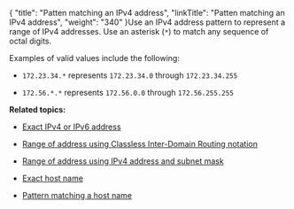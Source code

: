 {
    "title": "Patten matching an IPv4 address",
    "linkTitle": "Patten matching an IPv4 address",
    "weight": "340"
}Use an IPv4 address pattern to represent a range of IPv4 addresses. Use an asterisk (`*`) to match any sequence of octal digits.

Examples of valid values include the following:

-   `172.23.34.*` represents `172.23.34.0` through `172.23.34.255`
-   `172.56.*.*` represents `172.56.0.0` through `172.56.255.255`

**Related topics:**

-   [Exact IPv4 or IPv6 address](../r_st_exact_ipv4_ipv6_address)
-   [Range of address using Classless Inter-Domain Routing notation](../r_st_classless_inter-domain_routing_notation)
-   [Range of address using IPv4 address and subnet mask](../r_st_addresses_using_ipv4_address_subnet_mask)
-   [Exact host name](../r_st_exact_host_name)
-   [Pattern matching a host name](../r_st_pattern_matching_host_name)
